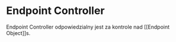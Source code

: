 # Endpoint Controller
Endpoint Controller odpowiedzialny jest za kontrole nad [[Endpoint Object]]s.

 
